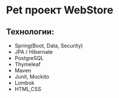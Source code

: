 # Pet проект WebStore
## Технологии:
* Spring(Boot, Data, Security)
* JPA / Hibernate
* PostgreSQL
* Thymeleaf
* Maven
* Junit, Mockito
* Lombok
* HTML,CSS
